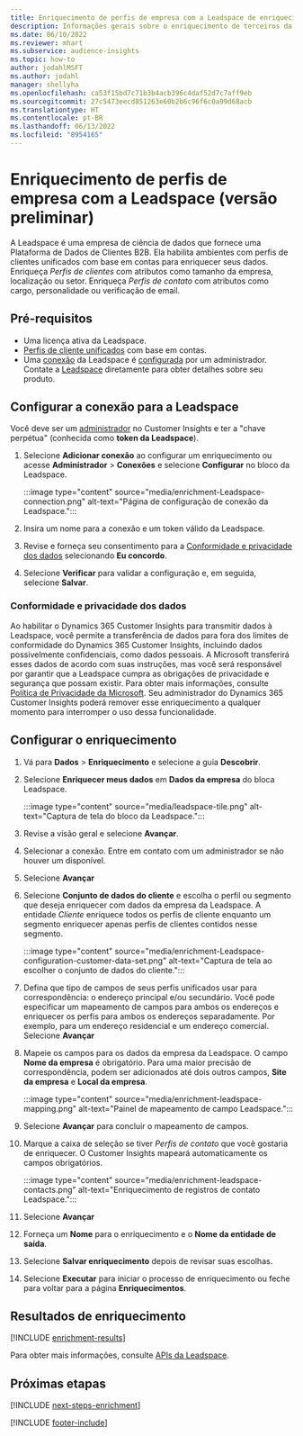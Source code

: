 ```yaml
---
title: Enriquecimento de perfis de empresa com a Leadspace de enriquecimento de terceiros
description: Informações gerais sobre o enriquecimento de terceiros da Leadspace.
ms.date: 06/10/2022
ms.reviewer: mhart
ms.subservice: audience-insights
ms.topic: how-to
author: jodahlMSFT
ms.author: jodahl
manager: shellyha
ms.openlocfilehash: ca53f15bd7c71b3b4acb396c4daf52d7c7aff9eb
ms.sourcegitcommit: 27c5473eecd851263e60b2b6c96f6c0a99d68acb
ms.translationtype: HT
ms.contentlocale: pt-BR
ms.lasthandoff: 06/13/2022
ms.locfileid: "8954165"
---
```

# <a name="enrichment-of-company-profiles-with-leadspace-preview"></a>Enriquecimento de perfis de empresa com a Leadspace (versão preliminar)

A Leadspace é uma empresa de ciência de dados que fornece uma Plataforma de Dados de Clientes B2B. Ela habilita ambientes com perfis de clientes unificados com base em contas para enriquecer seus dados. Enriqueça *Perfis de clientes* com atributos como tamanho da empresa, localização ou setor. Enriqueça *Perfis de contato* com atributos como cargo, personalidade ou verificação de email.

## <a name="prerequisites"></a>Pré-requisitos

- Uma licença ativa da Leadspace.
- [Perfis de cliente unificados](customer-profiles.md) com base em contas.
- Uma [conexão](connections.md) da Leadspace é [configurada](#configure-the-connection-for-leadspace) por um administrador. Contate a [Leadspace](https://www.leadspace.com/leadspace-microsoft-dynamics-365/) diretamente para obter detalhes sobre seu produto.

## <a name="configure-the-connection-for-leadspace"></a>Configurar a conexão para a Leadspace

Você deve ser um [administrador](permissions.md#admin) no Customer Insights e ter a "chave perpétua" (conhecida como **token da Leadspace**).

1. Selecione **Adicionar conexão** ao configurar um enriquecimento ou acesse **Administrador** > **Conexões** e selecione **Configurar** no bloco da Leadspace.

   :::image type="content" source="media/enrichment-Leadspace-connection.png" alt-text="Página de configuração de conexão da Leadspace.":::

1. Insira um nome para a conexão e um token válido da Leadspace.

1. Revise e forneça seu consentimento para a [Conformidade e privacidade dos dados](#data-privacy-and-compliance) selecionando **Eu concordo**.

1. Selecione **Verificar** para validar a configuração e, em seguida, selecione **Salvar**.

### <a name="data-privacy-and-compliance"></a>Conformidade e privacidade dos dados

Ao habilitar o Dynamics 365 Customer Insights para transmitir dados à Leadspace, você permite a transferência de dados para fora dos limites de conformidade do Dynamics 365 Customer Insights, incluindo dados possivelmente confidenciais, como dados pessoais. A Microsoft transferirá esses dados de acordo com suas instruções, mas você será responsável por garantir que a Leadspace cumpra as obrigações de privacidade e segurança que possam existir. Para obter mais informações, consulte [Política de Privacidade da Microsoft](https://go.microsoft.com/fwlink/?linkid=396732).
Seu administrador do Dynamics 365 Customer Insights poderá remover esse enriquecimento a qualquer momento para interromper o uso dessa funcionalidade.

## <a name="configure-the-enrichment"></a>Configurar o enriquecimento

1. Vá para **Dados** > **Enriquecimento** e selecione a guia **Descobrir**.

1. Selecione **Enriquecer meus dados** em **Dados da empresa** do bloca Leadspace.

   :::image type="content" source="media/leadspace-tile.png" alt-text="Captura de tela do bloco da Leadspace.":::

1. Revise a visão geral e selecione **Avançar**.

1. Selecionar a conexão. Entre em contato com um administrador se não houver um disponível.

1. Selecione **Avançar**

1. Selecione **Conjunto de dados do cliente** e escolha o perfil ou segmento que deseja enriquecer com dados da empresa da Leadspace. A entidade *Cliente* enriquece todos os perfis de cliente enquanto um segmento enriquecer apenas perfis de clientes contidos nesse segmento.

    :::image type="content" source="media/enrichment-Leadspace-configuration-customer-data-set.png" alt-text="Captura de tela ao escolher o conjunto de dados do cliente.":::

1. Defina que tipo de campos de seus perfis unificados usar para correspondência: o endereço principal e/ou secundário. Você pode especificar um mapeamento de campos para ambos os endereços e enriquecer os perfis para ambos os endereços separadamente. Por exemplo, para um endereço residencial e um endereço comercial. Selecione **Avançar**

1. Mapeie os campos para os dados da empresa da Leadspace. O campo **Nome da empresa** é obrigatório. Para uma maior precisão de correspondência, podem ser adicionados até dois outros campos, **Site da empresa** e **Local da empresa**.

   :::image type="content" source="media/enrichment-leadspace-mapping.png" alt-text="Painel de mapeamento de campo Leadspace.":::

1. Selecione **Avançar** para concluir o mapeamento de campos.

1. Marque a caixa de seleção se tiver *Perfis de contato* que você gostaria de enriquecer. O Customer Insights mapeará automaticamente os campos obrigatórios.

   :::image type="content" source="media/enrichment-leadspace-contacts.png" alt-text="Enriquecimento de registros de contato Leadspace.":::

1. Selecione **Avançar**

1. Forneça um **Nome** para o enriquecimento e o **Nome da entidade de saída**.

1. Selecione **Salvar enriquecimento** depois de revisar suas escolhas.

1. Selecione **Executar** para iniciar o processo de enriquecimento ou feche para voltar para a página **Enriquecimentos**.

## <a name="enrichment-results"></a>Resultados de enriquecimento

[!INCLUDE [enrichment-results](includes/enrichment-results.md)]

Para obter mais informações, consulte [APIs da Leadspace](https://support.leadspace.com/hc/en-us/sections/201997649-API).

## <a name="next-steps"></a>Próximas etapas

[!INCLUDE [next-steps-enrichment](includes/next-steps-enrichment.md)]

[!INCLUDE [footer-include](includes/footer-banner.md)]
